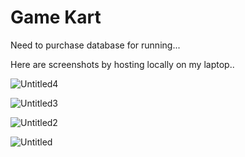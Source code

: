 # Game Kart
Need to purchase database for running...


Here are screenshots by hosting locally on my laptop..

![Untitled4](https://github.com/PrateekTomar000/game-kart/assets/97218249/19870609-1b2a-4c93-b37b-da84ec01fb69)


![Untitled3](https://github.com/PrateekTomar000/game-kart/assets/97218249/6b9340f2-e0c4-4f99-9903-57a952133537)



![Untitled2](https://github.com/PrateekTomar000/game-kart/assets/97218249/6eff0b4b-e7f5-4ef6-9be8-1d0136063a71)


![Untitled](https://github.com/PrateekTomar000/game-kart/assets/97218249/40a09f71-f851-4361-bfbf-0048f0146c5d)

